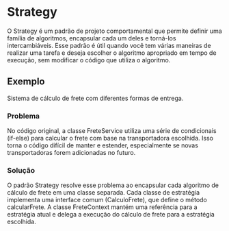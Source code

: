 # Strategy

O Strategy é um padrão de projeto comportamental que permite definir uma família de algoritmos, encapsular cada um deles e torná-los intercambiáveis. Esse padrão é útil quando você tem várias maneiras de realizar uma tarefa e deseja escolher o algoritmo apropriado em tempo de execução, sem modificar o código que utiliza o algoritmo.

## Exemplo

Sistema de cálculo de frete com diferentes formas de entrega.

### Problema

No código original, a classe FreteService utiliza uma série de condicionais (if-else) para calcular o frete com base na transportadora escolhida. Isso torna o código difícil de manter e estender, especialmente se novas transportadoras forem adicionadas no futuro.

### Solução

O padrão Strategy resolve esse problema ao encapsular cada algoritmo de cálculo de frete em uma classe separada. Cada classe de estratégia implementa uma interface comum (CalculoFrete), que define o método calcularFrete. A classe FreteContext mantém uma referência para a estratégia atual e delega a execução do cálculo de frete para a estratégia escolhida.